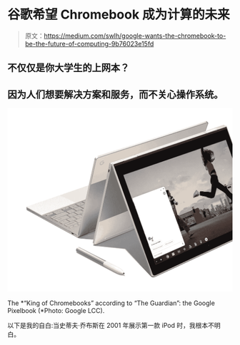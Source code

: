 # 谷歌希望 Chromebook 成为计算的未来

> 原文：<https://medium.com/swlh/google-wants-the-chromebook-to-be-the-future-of-computing-9b76023e15fd>

## 不仅仅是你大学生的上网本？

## 因为人们想要解决方案和服务，而不关心操作系统。

![](img/d7484da58b6610427aed8961ffe8220b.png)

The *“King of Chromebooks” according to “The Guardian”: the Google Pixelbook (*Photo: Google LCC).

以下是我的自白:当史蒂夫·乔布斯在 2001 年展示第一款 iPod 时，我根本不明白。